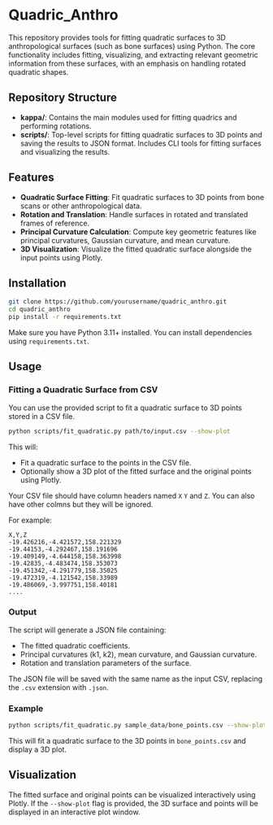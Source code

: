 # Quadric_Anthro

This repository provides tools for fitting quadratic surfaces to 3D anthropological surfaces (such as bone surfaces) using Python. The core functionality includes fitting, visualizing, and extracting relevant geometric information from these surfaces, with an emphasis on handling rotated quadratic shapes.

## Repository Structure

- **kappa/**: Contains the main modules used for fitting quadrics and performing rotations.
- **scripts/**: Top-level scripts for fitting quadratic surfaces to 3D points and saving the results to JSON format. Includes CLI tools for fitting surfaces and visualizing the results.

## Features

- **Quadratic Surface Fitting**: Fit quadratic surfaces to 3D points from bone scans or other anthropological data.
- **Rotation and Translation**: Handle surfaces in rotated and translated frames of reference.
- **Principal Curvature Calculation**: Compute key geometric features like principal curvatures, Gaussian curvature, and mean curvature.
- **3D Visualization**: Visualize the fitted quadratic surface alongside the input points using Plotly.

## Installation

~~~bash
git clone https://github.com/yourusername/quadric_anthro.git
cd quadric_anthro
pip install -r requirements.txt
~~~

Make sure you have Python 3.11+ installed. You can install dependencies using `requirements.txt`.

## Usage

### Fitting a Quadratic Surface from CSV

You can use the provided script to fit a quadratic surface to 3D points stored in a CSV file.

~~~bash
python scripts/fit_quadratic.py path/to/input.csv --show-plot
~~~

This will:
- Fit a quadratic surface to the points in the CSV file.
- Optionally show a 3D plot of the fitted surface and the original points using Plotly.

Your CSV file should have column headers named `X` `Y` and `Z`. You can also have other colmns but they will be ignored. 

For example:
```csv
X,Y,Z
-19.426216,-4.421572,158.221329
-19.44153,-4.292467,158.191696
-19.409149,-4.644158,158.363998
-19.42835,-4.483474,158.353073
-19.451342,-4.291779,158.35025
-19.472319,-4.121542,158.33989
-19.486069,-3.997751,158.40181
....
```

### Output

The script will generate a JSON file containing:
- The fitted quadratic coefficients.
- Principal curvatures (k1, k2), mean curvature, and Gaussian curvature.
- Rotation and translation parameters of the surface.

The JSON file will be saved with the same name as the input CSV, replacing the `.csv` extension with `.json`.

### Example

~~~bash
python scripts/fit_quadratic.py sample_data/bone_points.csv --show-plot
~~~

This will fit a quadratic surface to the 3D points in `bone_points.csv` and display a 3D plot.

## Visualization

The fitted surface and original points can be visualized interactively using Plotly. If the `--show-plot` flag is provided, the 3D surface and points will be displayed in an interactive plot window.
